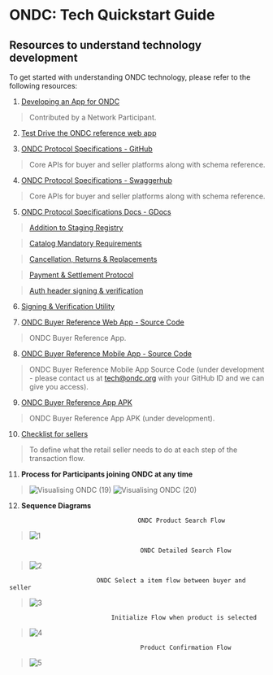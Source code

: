 # ONDC: Tech Quickstart Guide

## Resources to understand technology development

To get started with understanding ONDC technology, please refer to the following resources:

1. [Developing an App for ONDC](https://docs.google.com/presentation/d/1OYVDmy58wB6jDvSJaxVfc5JwRG5rYMtmhqt7oG9Cp0Y/edit#slide=id.g10a40235bd9_0_49)

> Contributed by a Network Participant.

2. [Test Drive the ONDC reference web app](https://buyer-app.ondc.org)

3. [ONDC Protocol Specifications - GitHub](https://github.com/ONDC-Official/ONDC-Protocol-Specs)	

> Core APIs for buyer and seller platforms along with schema reference.

4. [ONDC Protocol Specifications - Swaggerhub](https://app.swaggerhub.com/organizations/ONDC)

> Core APIs for buyer and seller platforms along with schema reference.

5. [ONDC Protocol Specifications Docs - GDocs](https://drive.google.com/drive/folders/1Bpa_-HbTm4ypWNIjlXKLq52-vaw_8sdv)

> [Addition to Staging Registry](https://docs.google.com/document/d/1HnOeTBWvYXO8kjAEHSrR6W8XICsPfKGIT6B_IhmvVV0/edit)

> [Catalog Mandatory Requirements](https://docs.google.com/spreadsheets/d/1BNPOgcJzKglZzj1bpx-KkjvWBpH-R50AXbdC1AKJm1g/edit#gid=0)

> [Cancellation, Returns & Replacements](https://docs.google.com/document/d/1M-lZSduYMFKIk1V6d8QLt-j-16-rVzYVdPn0pmbkclk/edit)

> [Payment & Settlement Protocol](https://docs.google.com/document/d/1iqLdayk488ekEzKrEs-yn6gVrevbxBkILBe5j4oIxMY/edit)

> [Auth header signing & verification](https://github.com/ONDC-Official/developer-docs/blob/main/Auth%20Header%20-%20signing%20and%20verification.md)

6. [Signing & Verification Utility](https://github.com/ONDC-Official/reference-implementations/tree/main/utilities/signing_and_verification)

7. [ONDC Buyer Reference Web App - Source Code](https://github.com/ONDC-Official/biap-client-node-js)

> ONDC Buyer Reference App.

8. [ONDC Buyer Reference Mobile App - Source Code](https://github.com/ONDC-Official/ONDC-Mobile-Buyer-App-Private)

> ONDC Buyer Reference Mobile App Source Code (under development - please contact us at tech@ondc.org with your GitHub ID and we can give you access).

9. [ONDC Buyer Reference App APK](https://github.com/ONDC-Official/ONDC-Reference-Apps-Mobile/tree/main/BuyerApp/apk)

> ONDC Buyer Reference App APK (under development).

10. [Checklist for sellers](https://docs.google.com/document/d/1m2V3GR6UIjJK65u4JW1r35cihy7lFmuBe8_cv66mVU8/edit#)

> To define what the retail seller needs to do at each step of the transaction flow.

11. **Process for Participants joining ONDC at any time**

> ![Visualising ONDC (19)](https://user-images.githubusercontent.com/95357304/156694718-3d86822e-bf42-4b1d-be73-680235c965d2.jpg)
>![Visualising ONDC (20)](https://user-images.githubusercontent.com/95357304/156694766-00570ec9-3ae4-41dd-86e4-e91de7247188.jpg)



12. **Sequence Diagrams**

                                        ONDC Product Search Flow
>![1](https://user-images.githubusercontent.com/95357304/179464543-932fde3e-5358-4d9e-a075-dc7da723f5ff.png)

                                        ONDC Detailed Search Flow

>![2](https://user-images.githubusercontent.com/95357304/179464579-bfa898a8-e641-47d0-bbbc-abbdfc3e3162.png)

                            ONDC Select a item flow between buyer and seller

>![3](https://user-images.githubusercontent.com/95357304/179464600-4781f7e5-40cd-4033-82d3-c1b619d7baa6.png)

                                Initialize Flow when product is selected

>![4](https://user-images.githubusercontent.com/95357304/179464932-0393a512-8a11-4aed-8035-1750d0129b23.png)

                                        Product Confirmation Flow

>![5](https://user-images.githubusercontent.com/95357304/179465248-feee5a91-3089-48b4-acf5-ed54d98e2652.png)




